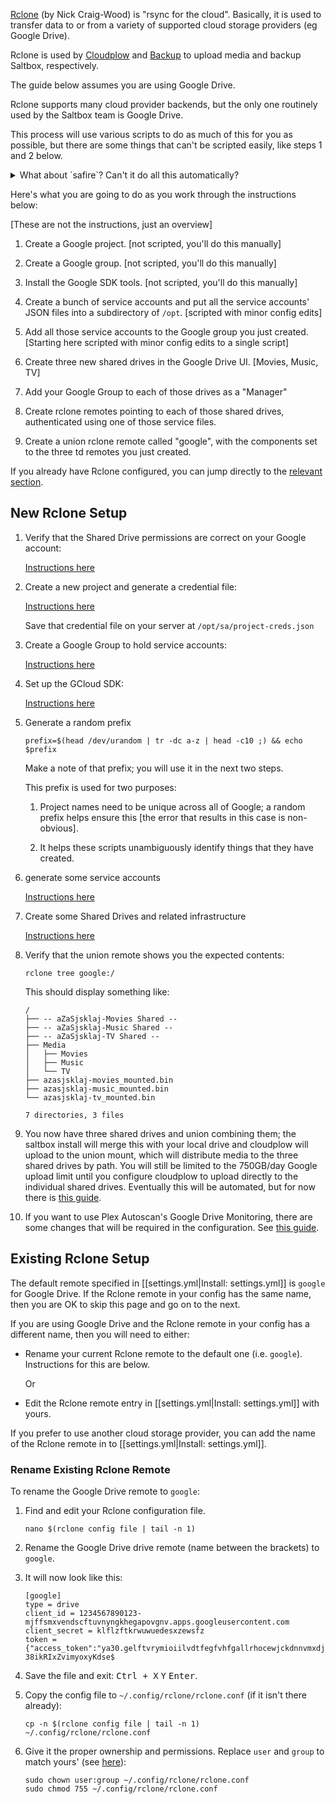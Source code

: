 [Rclone](https://rclone.org) (by Nick Craig-Wood) is "rsync for the cloud". Basically, it is used to transfer data to or from a variety of supported cloud storage providers (eg Google Drive).

Rclone is used by [Cloudplow](cloudplow.md) and [Backup](../saltbox/backup/backup.md) to upload media and backup Saltbox, respectively.

The guide below assumes you are using Google Drive.

Rclone supports many cloud provider backends, but the only one routinely used by the Saltbox team is Google Drive.

This process will use various scripts to do as much of this for you as possible, but there are some things that can't be scripted easily, like steps 1 and 2 below.

<details>
<summary>What about `safire`? Can't it do all this automatically?</summary>
<br />

  Sure, and the first version of this attempt at automation used safire to do everything from step 3 on with two runs of a script which asked a couple questions.  It always worked on the developer's machine, but failed half the time on not-the-developer's machine.  So this approach was built out to not use `safire`.

  Eventually there will be an app or script that will take care of all this, but until that day, there is this.

  If you have suggestions about how this can be made more clear, by all means open an issue.

</details>

Here's what you are going to do as you work through the instructions below:

[These are not the instructions, just an overview]

1. Create a Google project. [not scripted, you'll do this manually]

1. Create a Google group. [not scripted, you'll do this manually]

1. Install the Google SDK tools. [not scripted, you'll do this manually]

1. Create a bunch of service accounts and put all the service accounts' JSON files into a subdirectory of `/opt`. [scripted with minor config edits]

1. Add all those service accounts to the Google group you just created. [Starting here scripted with minor config edits to a single script]

1. Create three new shared drives in the Google Drive UI. [Movies, Music, TV]

1. Add your Google Group to each of those drives as a "Manager"

1. Create rclone remotes pointing to each of those shared drives, authenticated using one of those service files.

1. Create a union rclone remote called "google", with the components set to the three td remotes you just created.


If you already have Rclone configured, you can jump directly to the [relevant section](#existing-rclone-setup).

## New Rclone Setup

1. Verify that the Shared Drive permissions are correct on your Google account:

    [Instructions here](google-account-perms.md)

2. Create a new project and generate a credential file:

    [Instructions here](google-project-setup.md)

    Save that credential file on your server at `/opt/sa/project-creds.json`

3. Create a Google Group to hold service accounts:

    [Instructions here](google-group-setup.md)

4. Set up the GCloud SDK:

    [Instructions here](google-gcloud-tools-install.md)

5. Generate a random prefix

    ```
    prefix=$(head /dev/urandom | tr -dc a-z | head -c10 ;) && echo $prefix
    ```

    Make a note of that prefix; you will use it in the next two steps.

    This prefix is used for two purposes:

      1. Project names need to be unique across all of Google; a random prefix helps ensure this [the error that results in this case is non-obvious].

      1. It helps these scripts unambiguously identify things that they have created.

6. generate some service accounts

    [Instructions here](google-service-accounts.md)

7. Create some Shared Drives and related infrastructure

    [Instructions here](google-shared-drives.md)

7. Verify that the union remote shows you the expected contents:

    ```
    rclone tree google:/
    ```

    This should display something like:

    ```
    /
    ├── -- aZaSjsklaj-Movies Shared --
    ├── -- aZaSjsklaj-Music Shared --
    ├── -- aZaSjsklaj-TV Shared --
    ├── Media
    │   ├── Movies
    │   ├── Music
    │   └── TV
    ├── azasjsklaj-movies_mounted.bin
    ├── azasjsklaj-music_mounted.bin
    └── azasjsklaj-tv_mounted.bin

    7 directories, 3 files
    ```

9. You now have three shared drives and union combining them; the saltbox install will merge this with your local drive and cloudplow will upload to the union mount, which will distribute media to the three shared drives by path.  You will still be limited to the 750GB/day Google upload limit until you configure cloudplow to upload directly to the individual shared drives.  Eventually this will be automated, but for now there is [this guide](cloudplow-config.md).

9. If you want to use Plex Autoscan's Google Drive Monitoring, there are some changes that will be required in the configuration. See [this guide](plex-autoscan-config.md).

## Existing Rclone Setup

The default remote specified in [[settings.yml|Install: settings.yml]] is `google` for Google Drive. If the Rclone remote in your config has the same name, then you are OK to skip this page and go on to the next.

If you are using Google Drive and the Rclone remote in your config has a different name, then you will need to either:

- Rename your current Rclone remote to the default one (i.e. `google`). Instructions for this are below.

  Or

- Edit the Rclone remote entry in [[settings.yml|Install: settings.yml]] with yours.

If you prefer to use another cloud storage provider, you can add the name of the Rclone remote in to [[settings.yml|Install: settings.yml]].

### Rename Existing Rclone Remote

To rename the Google Drive remote to `google`:

1. Find and edit your Rclone configuration file.

   ```
   nano $(rclone config file | tail -n 1)
   ```
1. Rename the Google Drive drive remote (name between the brackets) to `google`.

1. It will now look like this:

   ```
   [google]
   type = drive
   client_id = 1234567890123-mjffsmxvendscftuvnyngkhegapovgnv.apps.googleusercontent.com
   client_secret = klflzftkrwuwuedesxzewsfz
   token = {"access_token":"ya30.gelftvrymioiilvdtfegfvhfgallrhocewjckdnnvmxdjpjzbdhkmgulvqhgbafkdtpottzthhnyzysxwlpf-38ikRIxZvimyoxyKdse$
   ```
1. Save the file and exit: <kbd class="platform-all">Ctrl + X</kbd> <kbd class="platform-all">Y</kbd> <kbd class="platform-all">Enter</kbd>.

1. Copy the config file to `~/.config/rclone/rclone.conf` (if it isn't there already):

   ```
   cp -n $(rclone config file | tail -n 1) ~/.config/rclone/rclone.conf
   ```

1. Give it the proper ownership and permissions. Replace `user` and `group` to match yours' (see [here](FAQ#find-your-user-id-uid-and-group-id-gid)):

   ```
   sudo chown user:group ~/.config/rclone/rclone.conf
   sudo chmod 755 ~/.config/rclone/rclone.conf
   ```
